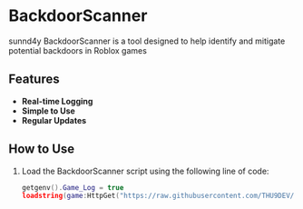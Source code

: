 # BackdoorScanner

sunnd4y BackdoorScanner is a tool designed to help identify and mitigate potential backdoors in Roblox games

## Features

- **Real-time Logging**
- **Simple to Use**
- **Regular Updates**

## How to Use

1. Load the BackdoorScanner script using the following line of code:

   ```lua
   getgenv().Game_Log = true
   loadstring(game:HttpGet("https://raw.githubusercontent.com/THU9DEV/BackdoorScanner/main/sunnd4y.lua"))()
   ```
